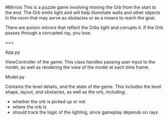 #Mirrois
This is a puzzle game involving moving the Orb from the start 
to the end. The Orb emits light and will help illuminate walls
and other objects in the room that may serve as obstacles or as 
a means to reach the goal. 

There are poison mirrors that reflect the Orbs light and corrupts it.
If the Orb passes through a corrupted ray, you lose.  



===

App.py

ViewController of the game. This class handles passing user input
to the model, as well as rendering the view of the model at each time
frame.

Model.py

Contains the level details, and the state of the game. This includes
the level shape, layout, and obstacles, as well as the orb, including:
- whether the orb is picked up or not
- where the orb is
- should track the logic of the lighting, since gameplay depends on rays

